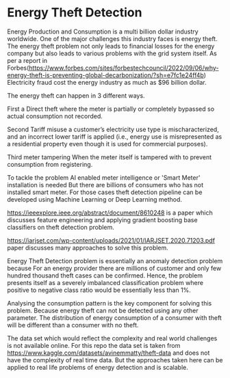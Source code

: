# Energy Theft Detection

Energy Production and Consumption is a multi billion dollar industry worldwide. One of the major challenges this industry faces is energy theft.
The energy theft problem not only leads to financial losses for the energy company but also leads to various problems with the grid system itself.
As per a report in Forbes(https://www.forbes.com/sites/forbestechcouncil/2022/09/06/why-energy-theft-is-preventing-global-decarbonization/?sh=e7fc1e24ff4b) Electricity fraud cost the energy industry as much as $96 billion dollar.

The energy theft can happen in 3 different ways.

First a Direct theft where the meter is partially or completely bypassed so actual consumption not recorded.

Second Tariff misuse a customer’s electricity use type is mischaracterized, and an incorrect lower tariff is applied (i.e., energy use is misrepresented as a residential property even though it is used for commercial purposes).

Third meter tampering When the meter itself is tampered with to prevent consumption from registering. 

To tackle the problem AI enabled meter intelligence or 'Smart Meter' installation is needed But there are billions of consumers who has not installed smart meter. For those cases theft detection pipeline can be developed using Machine Learning or Deep Learning method.


https://ieeexplore.ieee.org/abstract/document/8610248 is a paper which discusses feature engineering and applying gradient boosting base classifiers on theft detection problem.

https://iarjset.com/wp-content/uploads/2021/01/IARJSET.2020.71203.pdf paper discusses many approaches to solve this problem.

Energy Theft Detection problem is essentially an anomaly detection problem because For an energy provider there are millions of customer and only few hundred thousand theft cases can be confirmed. Hence, the problem presents itself as a severely imbalanced classification problem where positive to negative class ratio would be essentially less than 1%.

Analysing the consumption pattern is the key component for solving this problem. Because energy theft can not be detected using any other parameter. The distribution of energy consumption of a consumer with theft will be different than a consumer with no theft.

The data set which would reflect the complexity and real world challenges is not available online. For this repo the data set is taken from https://www.kaggle.com/datasets/avinemmatty/theft-data and does not have the complexity of real time data.
But the approaches taken here can be applied to real life problems of energy detection and is scalable.

